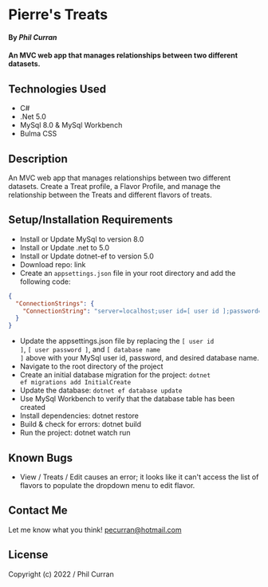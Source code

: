 # Pierre's Treats

#### By _**Phil Curran**_

#### An MVC web app that manages relationships between two different datasets.

## Technologies Used

* C#
* .Net 5.0
* MySql 8.0 & MySql Workbench
* Bulma CSS

## Description

An MVC web app that manages relationships between two different datasets.  Create a Treat profile, a Flavor Profile, and manage the relationship between the Treats and different flavors of treats.

## Setup/Installation Requirements

* Install or Update MySql to version 8.0
* Install or Update .net to 5.0
* Install or Update dotnet-ef to version 5.0
* Download repo: link
* Create an <code>appsettings.json</code> file in your root directory and add the following code:

```json
{
  "ConnectionStrings": {
    "ConnectionString": "server=localhost;user id=[ user id ];password=[ user password ];port=3306;database=[ database name ];"
  }
}
```
* Update the appsettings.json file by replacing the <code>[ user id ]</code>, <code>[ user password ]</code>, and <code>[ database name ]</code> above with your MySql user id, password, and desired database name.
* Navigate to the root directory of the project
* Create an initial database migration for the project: <code>dotnet ef migrations add InitialCreate</code>
* Update the database: <code>dotnet ef database update</code>
* Use MySql Workbench to verify that the database table has been created
* Install dependencies: dotnet restore
* Build & check for errors: dotnet build
* Run the project: dotnet watch run

## Known Bugs

* View / Treats / Edit causes an error; it looks like it can't access the list of flavors to populate the dropdown menu to edit flavor.

## Contact Me

Let me know what you think! pecurran@hotmail.com

## License

Copyright (c) 2022 / Phil Curran
